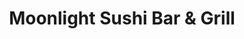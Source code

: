 ---
layout: place
title: Moonlight Sushi Bar & Grill
permalink: /missouri/kansas-city/moonlight-sushi-bar-grill.html
stateAbbr: MO
stateName: Missouri
cityName: Kansas City
seo:
  type: restaurant
  links: null
place_id: ChIJp4MnmvFVwIcRI0G0HemxHjQ
photos:
  - name: >-
      places/ChIJp4MnmvFVwIcRI0G0HemxHjQ/photos/AeeoHcLDV5wzohBhvjSUUck-8dbWh0DY-itBN4YT5C-94isIRcePrBU7VtrpkyvGGUptl0AQHbE6OoT37WwavbFnM6y5BV7pAUsANZ_yJEVoiTLZKZb3xjDaK3QYx_jvLXfbHfAd3swz1eKno1VIa_AJ_4ObHu8634EXSgiASEKhYvzGEjCVwzjhL3wdAE8Cz3Q0AmuhqgUdJOChfyTQserhw_yLeE0v0EWXEJ_rftAlMAfSAQmODrz7qlfq7hXio4WDbG38rHZ-2f__pZR5bnpWc4aL6S1DP78X-LGJkO4ikp8Sn_wIKhKyzkkbb6Q3ELsiq1YzzzeN5TXKgMvSceUyeVa0se9YK7l3qk1SYuzXdGQ1wVWvwL6F_bJGgr9nDPz9XvPGYspb4zHaxr8ZcyZxhK-najnOTWfuXoRMfRa8iQ9TiQ
    widthPx: 4800
    heightPx: 2924
    authorAttributions:
      - displayName: Darrin Keith Reavis
        uri: https://maps.google.com/maps/contrib/110693328623591765978
        photoUri: >-
          https://lh3.googleusercontent.com/a-/ALV-UjXR_xzLUX9v9P9Zy0KZQmbbIOEsR_aAn4CVGVBljW1L9x5L975d=s100-p-k-no-mo
    flagContentUri: >-
      https://www.google.com/local/imagery/report/?cb_client=maps_api_places.places_api&image_key=!1e10!2sCIHM0ogKEICAgICl9d_qVw&hl=en-US
    googleMapsUri: >-
      https://www.google.com/maps/place//data=!3m4!1e2!3m2!1sCIHM0ogKEICAgICl9d_qVw!2e10!4m2!3m1!1s0x87c055f19a2783a7:0x341eb1e91db44123
  - name: >-
      places/ChIJp4MnmvFVwIcRI0G0HemxHjQ/photos/AeeoHcIdlSC70K54n-W6VRmx-FVkHpM7ilozIJYJ5_rGiacIZHiEgW62JaNKW9J1B1Tz4-fckwe8zmRrekt5xstXULJXwENVDvFL6xcqArnqoui0A58FwAyf0NTeaAIMd44qsCoLglfwjZWY9G4z0aeh6_P-K18rK-zQ2CpIYUNnH_nBu1eDQO19TW980o3YfiWJ4PdFsoCtn1X9Rv7T6Y9fJkCOFGm7fmGU6jX78NDsqix2DUw-ropFoYUqxIydWebXIbYyd4DPLc0Z88KTkS5d43bRpWj8akrnwyD-Or3pskGkcmKGh_Jhnujxol4uaIjsg_3Y-Mix8rU2tBP0UkhLf96--LCPCy7rbqs2Qy0Zdhg2I76b_oKN-uK6-QZs0h26p1XHn-xSY7xVHr8zbN5r4t2oRnScCanvKyI7qgeZaYCmaA
    widthPx: 3600
    heightPx: 4800
    authorAttributions:
      - displayName: Ami Koelliker
        uri: https://maps.google.com/maps/contrib/102476064454086338676
        photoUri: >-
          https://lh3.googleusercontent.com/a/ACg8ocLTtnO5t4uWr4JEL4XPlKrqTqdLwNNJ3Ibobpm-IPbKL5tOyA=s100-p-k-no-mo
    flagContentUri: >-
      https://www.google.com/local/imagery/report/?cb_client=maps_api_places.places_api&image_key=!1e10!2sCIHM0ogKEICAgMCI242XJQ&hl=en-US
    googleMapsUri: >-
      https://www.google.com/maps/place//data=!3m4!1e2!3m2!1sCIHM0ogKEICAgMCI242XJQ!2e10!4m2!3m1!1s0x87c055f19a2783a7:0x341eb1e91db44123
  - name: >-
      places/ChIJp4MnmvFVwIcRI0G0HemxHjQ/photos/AeeoHcIGqEbF_uG3Ge6kSgbnvVp3Hq-6QRYM85mSt9P_nOEjsPQJi0t9zlp8zH7XnipFnBX6xTCwHhlGyL5S7soYg3F1kEMQsQe_r6R5CW07NkaFv4zXjrXBaXbYiDt6jQHkv09JL1MnuVGEEL4O3OMht1mg5jhO0SlqaSTmLFvOmfMk_rNCWUC9e0VB5Ve6aMHnqNESFvzrj0o8DSyQrWepEbfHZFizkRAFQ733RxQASuk2qiLNewkAfWY7QiJWUuWoN5CTTtJ-AwyGsmbC9tUDlfXI-EY3Bn6Y5cqHieo7M-GuN2aDJqzC2SfxhyMJGkHehW8PAZhra2vLY7FPtFc_kHj9C1ySWZ-iCysQdisA_JMxKm8EOAxKx2r9fA_3cgAbw22BShZg-JHGxhalbrqFFg2Y4kP8G9X-zIWlUl9VMfN0D6zq
    widthPx: 4000
    heightPx: 3000
    authorAttributions:
      - displayName: Max
        uri: https://maps.google.com/maps/contrib/109869462750297050339
        photoUri: >-
          https://lh3.googleusercontent.com/a-/ALV-UjWHJ8X3vmMmYKzXdKdKWzG1C1W6uUdTZNR9BM6YuDyKNYjh74Wl=s100-p-k-no-mo
    flagContentUri: >-
      https://www.google.com/local/imagery/report/?cb_client=maps_api_places.places_api&image_key=!1e10!2sCIHM0ogKEICAgID7ucrPmQE&hl=en-US
    googleMapsUri: >-
      https://www.google.com/maps/place//data=!3m4!1e2!3m2!1sCIHM0ogKEICAgID7ucrPmQE!2e10!4m2!3m1!1s0x87c055f19a2783a7:0x341eb1e91db44123
  - name: >-
      places/ChIJp4MnmvFVwIcRI0G0HemxHjQ/photos/AeeoHcIk_LQ0CMyIJJSJwa3r1g2UI63IPWoEbzV2QBNV5RKbxTu0fT9LM4_oW-OX8PNaoGNfb_w8p4bwtes6oBH6bBmsLQWKpWRqVz9ag0PM4yqhkja9QnazOwdxaDXUQ-zf1rKvXWd4VFAooSFJzpomSyaXBRm7sge3NtAvrLVXq8lFKOe69IUbC5eWLpQTzNO4J3lpaI9-Lr1YWR5-1Jxu1Cq654p8K69A0jgSUZmoXh5UfjJzNsVmz6eg1IDH_qzhxK6MfbwV8pq7jhv_-01aTmkBwFAJYvcg4tiL0_2wbWDBD0_2swYhzQE38oyLTg_Vhg8QURJjzmw_yXkni8-ZO-7eMNYSBxYe9YypqlmC2itZSl-uzBJK6PUN1lakkA56IKhpwS5ZasV62KM2nPajK9OhWsik4RYyl90UtrWDr4OVrQ
    widthPx: 3599
    heightPx: 4800
    authorAttributions:
      - displayName: Walter Nichols
        uri: https://maps.google.com/maps/contrib/111830919407658028478
        photoUri: >-
          https://lh3.googleusercontent.com/a/ACg8ocIr41OrVHg8aOEooRnLWkUUfZCd844jYMtzehPYQ0uhXtkKZA=s100-p-k-no-mo
    flagContentUri: >-
      https://www.google.com/local/imagery/report/?cb_client=maps_api_places.places_api&image_key=!1e10!2sCIHM0ogKEICAgIDDiqGjcQ&hl=en-US
    googleMapsUri: >-
      https://www.google.com/maps/place//data=!3m4!1e2!3m2!1sCIHM0ogKEICAgIDDiqGjcQ!2e10!4m2!3m1!1s0x87c055f19a2783a7:0x341eb1e91db44123
  - name: >-
      places/ChIJp4MnmvFVwIcRI0G0HemxHjQ/photos/AeeoHcK6NZP-Jz3xX-25m9hk97IlDJsR_Ny0SOZ98ByFT3tTFSosZZEvJ2uG80XzXuHkwHIcbCq9qL2sRtwJ4Y6Dcm0RI2f2W6QhWoCKKK_C-pb7TkR3oE6fDsyMsYgKCfnOf7mC2w6KPz2mos7dwVa1Tp7qTc8Mh8UofAfIdGSXtvBymP51IwhtrzSKVmAjaSMjhCC-hR7mkAiI_Naad5eiJMPfMf5Tnd3zDk1pqHQHhjhQ5MbX9sPZfh0OXN-8L207LQIbJfl4i5hd0azNavPp50gNUhW1clYnWdACbFfjBoBWt6uPCjV65ZrtF8t9l9I9GbzJpChnqn1WKQkIB1RC20nqcvUt-UU-W2JvSNTlgP8VNBdl3JxrvX8CQ_ELq6jIC9TyFKTuDK_pNH2p_sWSwGo9mOnncO-9RjyTqRFQpU4qrJvx
    widthPx: 3024
    heightPx: 4032
    authorAttributions:
      - displayName: C Coe
        uri: https://maps.google.com/maps/contrib/113688560657704475650
        photoUri: >-
          https://lh3.googleusercontent.com/a-/ALV-UjVd9OslSIWZTmXbMqhJSAJTbTkN2Eq75oZSOAY6kmkkCTvoNw0F=s100-p-k-no-mo
    flagContentUri: >-
      https://www.google.com/local/imagery/report/?cb_client=maps_api_places.places_api&image_key=!1e10!2sCIHM0ogKEICAgIDy5o6txgE&hl=en-US
    googleMapsUri: >-
      https://www.google.com/maps/place//data=!3m4!1e2!3m2!1sCIHM0ogKEICAgIDy5o6txgE!2e10!4m2!3m1!1s0x87c055f19a2783a7:0x341eb1e91db44123
  - name: >-
      places/ChIJp4MnmvFVwIcRI0G0HemxHjQ/photos/AeeoHcL5uKycRP9JwWlE6iL-ZDx-gL_lkTrCqIuEgJ32Wh8WSYKv-z5ZMNcMAb4kJM7yN2ugREW4YandvdOnmeZW6PeRqqbNYBfI_uWhqiNOmT99mCZWh_FWf51fCFPt1nydVErWJx_fOtA_64VHz6_hMis_e1EsSzxORk5enTwvQbPUTVuDbzR2dfecWYkC8_Xewi8RTjhSoatIPfUgMf4QohFbTW73FBBFUnPRBIXUJF0V2KRUA6FuXYOWYskLR8qgt2xbHU2VTPb2_EBe1CE5I39NjEibgHtXkb_0C50gz3XSi23_VuGETj8jC6EiKS3IKN0_s3PcwtldCQ0Ao68Shqn6kG9J0es4-BE2kuxIIV7xqnHYsUFw1CBWo3y3fl4I1Zb8gFpNg-eGXOM8Vp2WOtfmZcoPTZWbrD4McIIpOXLP0g
    widthPx: 2992
    heightPx: 2992
    authorAttributions:
      - displayName: Gerald Wicklund
        uri: https://maps.google.com/maps/contrib/105121602947980927514
        photoUri: >-
          https://lh3.googleusercontent.com/a-/ALV-UjWRRGU0E5efuTG7y-LYfd5MXN5uu6STPvRpEsFwHTVZBFt5HIA=s100-p-k-no-mo
    flagContentUri: >-
      https://www.google.com/local/imagery/report/?cb_client=maps_api_places.places_api&image_key=!1e10!2sCIHM0ogKEICAgIC10JvgBg&hl=en-US
    googleMapsUri: >-
      https://www.google.com/maps/place//data=!3m4!1e2!3m2!1sCIHM0ogKEICAgIC10JvgBg!2e10!4m2!3m1!1s0x87c055f19a2783a7:0x341eb1e91db44123
  - name: >-
      places/ChIJp4MnmvFVwIcRI0G0HemxHjQ/photos/AeeoHcItZO1DHhwNsehsbUmbFbE21zGtWcPtR2eSJqVTmnrKoWRXYinGfOX-L0bzk5re3BHZhh2ha1-Vm4YbhYpfHUIxgSiK3IXw9Mgg4alDsc8NqJtjgaWEDNhTxkcjldT88BA6KzZl94G1SpBgfwzV30MQ6qsm_EkD0a1Q34SuwzZUhteDYi3EZsFocHc5OZEmYh1avQWAP_vYsGy_cevdPCtX1YCizvZgMrPvHc1rE-nQ5_VBdjzFEHWwD8oBXIBV6Kh8h_dKtAVsJMmSYE-Dhg2SHZMsYLqaYhEGRjrPKI9LVCzxd3JI9pcN572j4Q7HlS7KOXym8FUgWIWRLVZRrmhKi5PYjLgqEAxmAX2sHGQWafJqKrec9hmMytt8kHiAcSeYRwqi7gEUZPC6kvRUMuHX7ns89iRINdfnjpfkS96rTA
    widthPx: 1920
    heightPx: 1440
    authorAttributions:
      - displayName: Snapshot 76
        uri: https://maps.google.com/maps/contrib/110591087631691055352
        photoUri: >-
          https://lh3.googleusercontent.com/a-/ALV-UjUBk2bChm0l7CXyXRPuHRMM5P_9BxwXs3Tw-hEfl1cds-jHxTesDg=s100-p-k-no-mo
    flagContentUri: >-
      https://www.google.com/local/imagery/report/?cb_client=maps_api_places.places_api&image_key=!1e10!2sCIHM0ogKEICAgMDwmISfcQ&hl=en-US
    googleMapsUri: >-
      https://www.google.com/maps/place//data=!3m4!1e2!3m2!1sCIHM0ogKEICAgMDwmISfcQ!2e10!4m2!3m1!1s0x87c055f19a2783a7:0x341eb1e91db44123
  - name: >-
      places/ChIJp4MnmvFVwIcRI0G0HemxHjQ/photos/AeeoHcL-HpGpvX5_NJ0ZSJH6zR9g592yQD4chmX0S5GK4j1PvJGPiznXGdcyrIZ67jMi2t0E1oDNB_jC3I77rBTasEK5g2W11VcvAOkm0DfKorl4C9dE6WKFqaxKUGh6JnTBBFfjpGMf4oe0O0-F3FHcDXVw9gzzPb9RLwDfdz-o-Um9Hp9idmouP4okdUJc_dcTt1Ttk1T7lhXmyunD6SrU1Jj1jSvceFjgV9D1deZUOeZ_NHdeeWyWPeojaycf7fLKTvqwoT_G7wJ5MegI6hA-YuNc7pAqvKaLoDM4qII271vbxhB7XKTU9FacKWXQYqGOAmUjvS9QV7J5eVLY0XN-WbkhnLQ1SBA3bnQ5ebB_3EeOCl9w5sGw12dNUQaGGv5SHtKczQMVeUv8U3a8p-b0PqE7T5Xi7QzeIAqwdS01pgSnzL6N
    widthPx: 2992
    heightPx: 2992
    authorAttributions:
      - displayName: Gerald Wicklund
        uri: https://maps.google.com/maps/contrib/105121602947980927514
        photoUri: >-
          https://lh3.googleusercontent.com/a-/ALV-UjWRRGU0E5efuTG7y-LYfd5MXN5uu6STPvRpEsFwHTVZBFt5HIA=s100-p-k-no-mo
    flagContentUri: >-
      https://www.google.com/local/imagery/report/?cb_client=maps_api_places.places_api&image_key=!1e10!2sCIHM0ogKEICAgIC10Jvg-gE&hl=en-US
    googleMapsUri: >-
      https://www.google.com/maps/place//data=!3m4!1e2!3m2!1sCIHM0ogKEICAgIC10Jvg-gE!2e10!4m2!3m1!1s0x87c055f19a2783a7:0x341eb1e91db44123
  - name: >-
      places/ChIJp4MnmvFVwIcRI0G0HemxHjQ/photos/AeeoHcIlkDKiCSkiRpOz0j4ocLFsv8zWRUCfk_Jgj0Cw2XUV0JJxt_N5rTdKSFCEKACdkl2jWQjpSl0zvSMyY0vQv7OQ4akGfNfX9PeFq7EaDj925wEPUZVphTu6qC2yzJcUKmhVs86jbrZPHXaRa3Mzmq7VL4Nq87KPAxJU5lAcB284ZkCaDN8SAhFeT62mNleyWb7KTPYIuykQZd_fwANgET_tgrxWhGBXQYF7e4gKktV4L2pmanaVP_MrQwPm-Cock5Ma8uV8V0SUmNdtUDHxqZoXxZTOVMy0ZjAhX--fp-EETE6TC09dlEfXmS4D5V8MFLuAijIsFfuSkl1bplZ1ElCWZoD7XlKRTQO_0F1igsOls2sgStmOAZXuv3PqhnSquU8OPy87fP4nDkZcpuuAMme297qr0GIdTON3Adm1C61SOw
    widthPx: 3000
    heightPx: 4000
    authorAttributions:
      - displayName: Brian Haynes
        uri: https://maps.google.com/maps/contrib/104259339833294121776
        photoUri: >-
          https://lh3.googleusercontent.com/a-/ALV-UjXV8YPQDi7qRc5e2V79IvEmdZNeIpJ0OU-VEuoPv4Ihv4VvmewlGA=s100-p-k-no-mo
    flagContentUri: >-
      https://www.google.com/local/imagery/report/?cb_client=maps_api_places.places_api&image_key=!1e10!2sCIHM0ogKEICAgICRyensPw&hl=en-US
    googleMapsUri: >-
      https://www.google.com/maps/place//data=!3m4!1e2!3m2!1sCIHM0ogKEICAgICRyensPw!2e10!4m2!3m1!1s0x87c055f19a2783a7:0x341eb1e91db44123
  - name: >-
      places/ChIJp4MnmvFVwIcRI0G0HemxHjQ/photos/AeeoHcIJtUH442JizMm4ip2-V3kkc6XoJ4XKjQ7AiWU3xTRWPtmqM5XThWkeSoZY_i4CW7RscYk6PlqoB0aomWJrgJLMUytGEz0sued3ejCY2dxVT54X44A-ombcIIDK58crHWhDXlqj4MbnKRVZdInekUWDrFsqoBnRdolL9uISL3ckO_8CsGNYep0qrhtRg5as_OTDmZhGAYYs_8lLJfwhpg7STNms5iZ8rsAiKwEyqAHQM64F3UAO1QnqA1I-G0Nr142tcVd7Sqcktgen6aCZixTHCwF76bgiobzPxYORwC1ek7pbUV5GcCvpnNPN6LEVGtI5QrkrT0i2AiVNKtufSs1j-MFvGRm45kWzydDc9SXxlEkflqLDj7VwhZYR13CQEsVabXlP6it85vW_HEQFLKb5QmaZkygjoMST-VJs1DpFadM
    widthPx: 3072
    heightPx: 4080
    authorAttributions:
      - displayName: Brian Marsh
        uri: https://maps.google.com/maps/contrib/114922378619697253017
        photoUri: >-
          https://lh3.googleusercontent.com/a-/ALV-UjWFnnhOpI2H3PFANFWYHVDRlMhWQS3BgNR8pKSWdpRPWuTOhkSzqA=s100-p-k-no-mo
    flagContentUri: >-
      https://www.google.com/local/imagery/report/?cb_client=maps_api_places.places_api&image_key=!1e10!2sCIHM0ogKEICAgICDqYvLggE&hl=en-US
    googleMapsUri: >-
      https://www.google.com/maps/place//data=!3m4!1e2!3m2!1sCIHM0ogKEICAgICDqYvLggE!2e10!4m2!3m1!1s0x87c055f19a2783a7:0x341eb1e91db44123
address: 8678 NE Flintlock Rd, Kansas City, MO 64157, USA
street: 8678 NE Flintlock Rd
city: Kansas City
state: MO
zip: '64157'
country: USA
neighborhood: null
latitude: '39.247571'
longitude: '-94.466373'
accessibility_options:
  wheelchairAccessibleParking: true
  wheelchairAccessibleEntrance: true
  wheelchairAccessibleRestroom: true
  wheelchairAccessibleSeating: true
business_status: OPERATIONAL
name: Moonlight Sushi Bar & Grill
google_maps_links:
  directionsUri: >-
    https://www.google.com/maps/dir//''/data=!4m7!4m6!1m1!4e2!1m2!1m1!1s0x87c055f19a2783a7:0x341eb1e91db44123!3e0
  placeUri: https://maps.google.com/?cid=3755634754057421091
  writeAReviewUri: >-
    https://www.google.com/maps/place//data=!4m3!3m2!1s0x87c055f19a2783a7:0x341eb1e91db44123!12e1
  reviewsUri: >-
    https://www.google.com/maps/place//data=!4m4!3m3!1s0x87c055f19a2783a7:0x341eb1e91db44123!9m1!1b1
  photosUri: >-
    https://www.google.com/maps/place//data=!4m3!3m2!1s0x87c055f19a2783a7:0x341eb1e91db44123!10e5
primary_type: Sushi Restaurant
opening_hours:
  regular: null
  current: null
secondary_opening_hours:
  regular:
    weekdayDescriptions: null
    type: null
  current:
    weekdayDescriptions: null
    type: null
phone: (816) 407-7878
price_level: PRICE_LEVEL_MODERATE
price_range: $10 &ndash; $20
rating: '4.0'
rating_count: 0
website: null
description: >-
  Discover Moonlight Sushi in Kansas City, MO$$$Moonlight Sushi Bar & Grill in
  Kansas City, MO, provides a welcoming spot for savoring fresh sushi and
  hibachi options in a casual Japanese setting. The restaurant boasts a stylish
  interior with a bar area, making it ideal for weekday lunch deals or relaxed
  dinners with friends. Diners can enjoy a range of Japanese-inspired dishes
  like teriyaki and tempura, all crafted with quality ingredients for an
  authentic taste. This spot stands out among local sushi restaurants, offering
  affordable meals that appeal to those seeking flavorful options nearby.
generative_summary: >-
  Discover Moonlight Sushi in Kansas City, MO$$$Moonlight Sushi Bar & Grill in
  Kansas City, MO, provides a welcoming spot for savoring fresh sushi and
  hibachi options in a casual Japanese setting. The restaurant boasts a stylish
  interior with a bar area, making it ideal for weekday lunch deals or relaxed
  dinners with friends. Diners can enjoy a range of Japanese-inspired dishes
  like teriyaki and tempura, all crafted with quality ingredients for an
  authentic taste. This spot stands out among local sushi restaurants, offering
  affordable meals that appeal to those seeking flavorful options nearby.
generative_disclosure: Summarized by AI using the Grok-3-Mini model.
reviews:
  - name: >-
      places/ChIJp4MnmvFVwIcRI0G0HemxHjQ/reviews/ChdDSUhNMG9nS0VJQ0FnSURueTVidXVnRRAB
    relativePublishTimeDescription: 6 months ago
    rating: 5
    text:
      text: >-
        Been going here for probably a year or two now! I can’t say anything but
        great things about it! Service is wonderful, and sure, I come fairly
        frequently, 1-2 times every month or two or so, but they have my order
        memorized to a T! I don’t even have to say much often before my food is
        cooking because they have it memorized!! Sometimes they even slip me a
        few extra pieces than what’s listed on the menu.


        Food is AMAZING! Especially the Chief Roll. It is my favorite and I
        can’t get enough!! Expect to wait 10-20 minutes for your main course.


        For a single person getting a chief roll and a soda, it costs me ~$15,
        but I like to tip well so I’ll add a little more, having me spend an
        average of $20.

        Again, I have nothing but great things to say! Everyone should try it!
      languageCode: en
    originalText:
      text: >-
        Been going here for probably a year or two now! I can’t say anything but
        great things about it! Service is wonderful, and sure, I come fairly
        frequently, 1-2 times every month or two or so, but they have my order
        memorized to a T! I don’t even have to say much often before my food is
        cooking because they have it memorized!! Sometimes they even slip me a
        few extra pieces than what’s listed on the menu.


        Food is AMAZING! Especially the Chief Roll. It is my favorite and I
        can’t get enough!! Expect to wait 10-20 minutes for your main course.


        For a single person getting a chief roll and a soda, it costs me ~$15,
        but I like to tip well so I’ll add a little more, having me spend an
        average of $20.

        Again, I have nothing but great things to say! Everyone should try it!
      languageCode: en
    authorAttribution:
      displayName: Cassidy Noftzger
      uri: https://www.google.com/maps/contrib/100231877860410391595/reviews
      photoUri: >-
        https://lh3.googleusercontent.com/a/ACg8ocLV9G02LM0XE0H5rV4iId2ZfQtGwmO7noD1_m5saB3QLaYSNA=s128-c0x00000000-cc-rp-mo-ba2
    publishTime: '2024-10-10T03:55:05.684708Z'
    flagContentUri: >-
      https://www.google.com/local/review/rap/report?postId=ChdDSUhNMG9nS0VJQ0FnSURueTVidXVnRRAB&d=17924085&t=1
    googleMapsUri: >-
      https://www.google.com/maps/reviews/data=!4m6!14m5!1m4!2m3!1sChdDSUhNMG9nS0VJQ0FnSURueTVidXVnRRAB!2m1!1s0x87c055f19a2783a7:0x341eb1e91db44123
  - name: >-
      places/ChIJp4MnmvFVwIcRI0G0HemxHjQ/reviews/ChZDSUhNMG9nS0VJQ0FnSUNSeWVuSUJBEAE
    relativePublishTimeDescription: 2 years ago
    rating: 5
    text:
      text: >-
        Great size and flavor!

        We ordered some sushi for takeout for the first time, and we weren't
        disappointed! My wife got the crunch roll, and I ordered the lobster
        roll. The lobster roll was sized well, delicious, and filling!

        I would definitely recommend for some solid sushi!
      languageCode: en
    originalText:
      text: >-
        Great size and flavor!

        We ordered some sushi for takeout for the first time, and we weren't
        disappointed! My wife got the crunch roll, and I ordered the lobster
        roll. The lobster roll was sized well, delicious, and filling!

        I would definitely recommend for some solid sushi!
      languageCode: en
    authorAttribution:
      displayName: Brian Haynes
      uri: https://www.google.com/maps/contrib/104259339833294121776/reviews
      photoUri: >-
        https://lh3.googleusercontent.com/a-/ALV-UjXV8YPQDi7qRc5e2V79IvEmdZNeIpJ0OU-VEuoPv4Ihv4VvmewlGA=s128-c0x00000000-cc-rp-mo-ba5
    publishTime: '2023-04-05T01:20:35.872472Z'
    flagContentUri: >-
      https://www.google.com/local/review/rap/report?postId=ChZDSUhNMG9nS0VJQ0FnSUNSeWVuSUJBEAE&d=17924085&t=1
    googleMapsUri: >-
      https://www.google.com/maps/reviews/data=!4m6!14m5!1m4!2m3!1sChZDSUhNMG9nS0VJQ0FnSUNSeWVuSUJBEAE!2m1!1s0x87c055f19a2783a7:0x341eb1e91db44123
  - name: >-
      places/ChIJp4MnmvFVwIcRI0G0HemxHjQ/reviews/ChZDSUhNMG9nS0VJQ0FnSURiajd1V1JBEAE
    relativePublishTimeDescription: 8 months ago
    rating: 5
    text:
      text: >-
        Ok this place is great!  I have eaten here many times and it’s always
        consistent great food at reasonable prices.  My absolute favorite is the
        dragon roll.  It really looks like a dragon.  These guys don’t skimp on
        the meat like other nearby sushi restaurants.   Super friendly people.

        They don’t try to sweep and mop while you are eating.
      languageCode: en
    originalText:
      text: >-
        Ok this place is great!  I have eaten here many times and it’s always
        consistent great food at reasonable prices.  My absolute favorite is the
        dragon roll.  It really looks like a dragon.  These guys don’t skimp on
        the meat like other nearby sushi restaurants.   Super friendly people.

        They don’t try to sweep and mop while you are eating.
      languageCode: en
    authorAttribution:
      displayName: Stephen Marble
      uri: https://www.google.com/maps/contrib/113968255153995550604/reviews
      photoUri: >-
        https://lh3.googleusercontent.com/a/ACg8ocKl_xBr094fSoSgXEqH6O2YJwcoS3v1IHYusazNaFRQ_RiaOQ=s128-c0x00000000-cc-rp-mo-ba3
    publishTime: '2024-08-10T17:11:50.559600Z'
    flagContentUri: >-
      https://www.google.com/local/review/rap/report?postId=ChZDSUhNMG9nS0VJQ0FnSURiajd1V1JBEAE&d=17924085&t=1
    googleMapsUri: >-
      https://www.google.com/maps/reviews/data=!4m6!14m5!1m4!2m3!1sChZDSUhNMG9nS0VJQ0FnSURiajd1V1JBEAE!2m1!1s0x87c055f19a2783a7:0x341eb1e91db44123
  - name: >-
      places/ChIJp4MnmvFVwIcRI0G0HemxHjQ/reviews/ChZDSUhNMG9nS0VJQ0FnSURDMF9HbE13EAE
    relativePublishTimeDescription: 4 years ago
    rating: 5
    text:
      text: >-
        Moonlight had a limited menu due to covid, so we were only able to order
        appetizers and sushi. However, the sushi was quite tasty. My son and
        husband loved the fried dumplings. The dragon roll and the spicy crab
        salad are delicious, I highly recommend it. The hours on Google should
        be adjusted for this time, as they are open all day. They're not closing
        at 230 currently.
      languageCode: en
    originalText:
      text: >-
        Moonlight had a limited menu due to covid, so we were only able to order
        appetizers and sushi. However, the sushi was quite tasty. My son and
        husband loved the fried dumplings. The dragon roll and the spicy crab
        salad are delicious, I highly recommend it. The hours on Google should
        be adjusted for this time, as they are open all day. They're not closing
        at 230 currently.
      languageCode: en
    authorAttribution:
      displayName: Phuong
      uri: https://www.google.com/maps/contrib/102949708482390130967/reviews
      photoUri: >-
        https://lh3.googleusercontent.com/a-/ALV-UjWGFuW7exSfI_9w0EnPcvza29MTJp97lBkZlDC1KqXD2o2DkrDt=s128-c0x00000000-cc-rp-mo-ba4
    publishTime: '2020-10-10T16:31:39.794601Z'
    flagContentUri: >-
      https://www.google.com/local/review/rap/report?postId=ChZDSUhNMG9nS0VJQ0FnSURDMF9HbE13EAE&d=17924085&t=1
    googleMapsUri: >-
      https://www.google.com/maps/reviews/data=!4m6!14m5!1m4!2m3!1sChZDSUhNMG9nS0VJQ0FnSURDMF9HbE13EAE!2m1!1s0x87c055f19a2783a7:0x341eb1e91db44123
  - name: >-
      places/ChIJp4MnmvFVwIcRI0G0HemxHjQ/reviews/ChZDSUhNMG9nS0VJQ0FnSUNjX1lXMmJnEAE
    relativePublishTimeDescription: 5 years ago
    rating: 5
    text:
      text: >-
        We love their sushi!  Always get extra ginger and spicy mayo too!  We
        recommend the Yummy, spider and Crunch rolls!  But have never had a bad
        one yet!  Looking for a great appetizer, we recommend the dumplings and
        spring rolls.
      languageCode: en
    originalText:
      text: >-
        We love their sushi!  Always get extra ginger and spicy mayo too!  We
        recommend the Yummy, spider and Crunch rolls!  But have never had a bad
        one yet!  Looking for a great appetizer, we recommend the dumplings and
        spring rolls.
      languageCode: en
    authorAttribution:
      displayName: Mary Jo Thompson
      uri: https://www.google.com/maps/contrib/117156775250794755707/reviews
      photoUri: >-
        https://lh3.googleusercontent.com/a-/ALV-UjUc2wcK0a5evbtXjFCRKa07mJmrJ_nOTcl0NMTP8wLT53m7w20t=s128-c0x00000000-cc-rp-mo-ba4
    publishTime: '2020-03-25T21:39:58.937217Z'
    flagContentUri: >-
      https://www.google.com/local/review/rap/report?postId=ChZDSUhNMG9nS0VJQ0FnSUNjX1lXMmJnEAE&d=17924085&t=1
    googleMapsUri: >-
      https://www.google.com/maps/reviews/data=!4m6!14m5!1m4!2m3!1sChZDSUhNMG9nS0VJQ0FnSUNjX1lXMmJnEAE!2m1!1s0x87c055f19a2783a7:0x341eb1e91db44123
review_summary: >-
  What Diners Love About This Sushi Spot$$$Visitors often praise the tasty sushi
  rolls and hearty portions that make every meal feel worthwhile, with many
  highlighting the consistent flavors and great value. The friendly service and
  quick preparation add to the enjoyable experience, turning regular visits into
  a reliable favorite. While some mention a short wait for main courses, it's
  generally seen as worth it for the fresh ingredients and extras that come with
  orders. Overall, this place comes across as a solid choice for anyone hunting
  for top-rated sushi in the area, with a positive vibe that keeps people coming
  back for more.
review_disclosure: Summarized by AI using the Grok-3-Mini model.
parking_options:
  freeParkingLot: true
  freeStreetParking: true
  valetParking: false
payment_options:
  acceptsCreditCards: true
  acceptsDebitCards: true
  acceptsCashOnly: false
  acceptsNfc: true
allow_dogs: null
curbside_pickup: null
delivery: null
dine_in: true
good_for_children: true
good_for_groups: true
good_for_sports: false
live_music: false
menu_for_children: true
outdoor_seating: false
reservable: true
restroom: true
serves_beer: true
serves_breakfast: false
serves_brunch: false
serves_cocktails: true
serves_coffee: null
serves_dinner: true
serves_dessert: true
serves_lunch: true
serves_vegetarian_food: true
serves_wine: true
takeout: true
update_category: pro
places_description: >-
  Sizable restaurant serving sushi as well as teriyaki, tempura & Japanese faves
  in a stylish space.

---